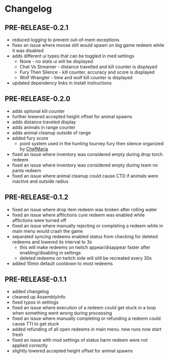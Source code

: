 # Changelog

## PRE-RELEASE-0.2.1

- reduced logging to prevent out-of-mem exceptions
- fixes an issue where moose still would spawn on big game redeem while it was disabled
- adds different ui types that can be toggled in med settings
	- None - no stats ui will be displayed
	- Chat Vs Streamer - distance travelled and kill counter is displayed
	- Fury Then Silence - kill counter, accuracy and score is displayed
	- Wolf Wrangler - time and wolf kill counter is displayed
- updated dependency links in install instructions

## PRE-RELEASE-0.2.0

- adds optional kill counter
- further lowered accepted height offset for animal spawns
- adds distance traveled display
- adds animals in range counter
- adds animal cleanup outside of range
- added fury score
	- point system used in the hunting tourney fury then silence organized by [ChefMaria](https://www.twitch.tv/chefmaria) 
- fixed an issue where inventory was considered empty during drop torch redeem
- fixed an issue where inventory was considered empty during team no pants redeem
- fixed an issue where animal cleanup could cause CTD if animals were inactive and outside radius


## PRE-RELEASE-0.1.2

- fixed an issue where drop item redeem was broken after rolling water
- fixed an issue where afflictions cure redeem was enabled while afflictions were turned off
- fixed an issue where manually rejecting or completing a redeem while in main menu would crash the game
- separated syncing redeems enabled status from checking for deleted redeems and lowered its interval to 3s
	- this will make redeems on twitch appear/disappear faster after enabling/disabling in settings
	- deleted redeems on twitch side will still be recreated every 30s
- added 10min default cooldown to most redeems

## PRE-RELEASE-0.1.1

- added changelog
- cleaned up AssemblyInfo
- fixed typos in settings
- fixed an issue where execution of a redeem could get stuck in a loop when something went wrong during processing
- fixed an issue where manually completing or refunding a redeem could cause TTI to get stuck
- added refunding of all open redeems in main menu. new runs now start fresh
- fixed an issue with mod settings of status harm redeem were not applied correctly
- slightly lowered accepted height offset for animal spawns